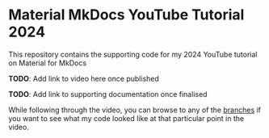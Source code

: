 # Material MkDocs YouTube Tutorial 2024

This repository contains the supporting code for my 2024 YouTube tutorial on Material for MkDocs

**TODO**: Add link to video here once published

**TODO**: Add link to supporting documentation once finalised

While following through the video, you can browse to any of the [branches](https://github.com/james-willett/material-mkdocs-youtube-2024/branches) if you want to see what my code looked like at that particular point in the video.